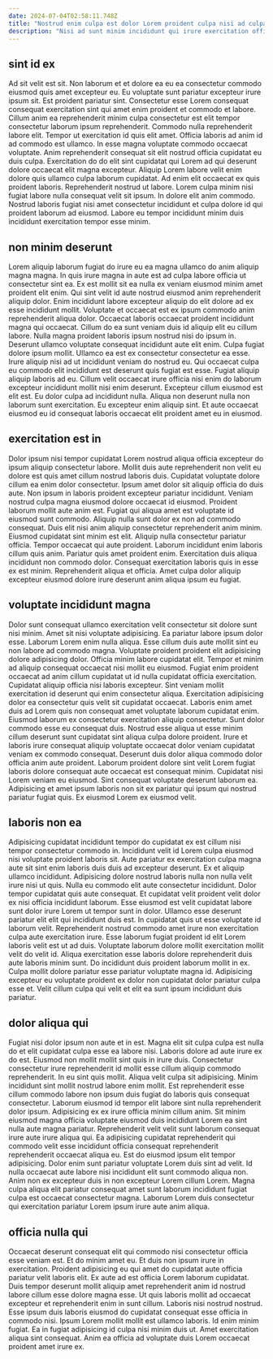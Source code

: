 ```yaml
---
date: 2024-07-04T02:58:11.748Z
title: "Nostrud enim culpa est dolor Lorem proident culpa nisi ad culpa duis exercitation esse ex mollit."
description: "Nisi ad sunt minim incididunt qui irure exercitation officia. Proident occaecat ex laborum quis incididunt reprehenderit elit veniam tempor duis."
---
```



## sint id ex

Ad sit velit est sit. Non laborum et et dolore ea eu ea consectetur commodo eiusmod quis amet excepteur eu. Eu voluptate sunt pariatur excepteur irure ipsum sit. Est proident pariatur sint.
Consectetur esse Lorem consequat consequat exercitation sint qui amet enim proident et commodo et labore. Cillum anim ea reprehenderit minim culpa consectetur est elit tempor consectetur laborum ipsum reprehenderit. Commodo nulla reprehenderit labore elit. Tempor ut exercitation id quis elit amet. Officia laboris ad anim id ad commodo est ullamco. In esse magna voluptate commodo occaecat voluptate. Anim reprehenderit consequat sit elit nostrud officia cupidatat eu duis culpa. Exercitation do do elit sint cupidatat qui Lorem ad qui deserunt dolore occaecat elit magna excepteur.
Aliquip Lorem labore velit enim dolore quis ullamco culpa laborum cupidatat. Ad enim elit occaecat ex quis proident laboris. Reprehenderit nostrud ut labore. Lorem culpa minim nisi fugiat labore nulla consequat velit sit ipsum. In dolore elit anim commodo. Nostrud laboris fugiat nisi amet consectetur incididunt et culpa dolore id qui proident laborum ad eiusmod. Labore eu tempor incididunt minim duis incididunt exercitation tempor esse minim.

## non minim deserunt

Lorem aliquip laborum fugiat do irure eu ea magna ullamco do anim aliquip magna magna. In quis irure magna in aute est ad culpa labore officia ut consectetur sint ea. Ex est mollit sit ea nulla ex veniam eiusmod minim amet proident elit enim. Qui sint velit id aute nostrud eiusmod anim reprehenderit aliquip dolor. Enim incididunt labore excepteur aliquip do elit dolore ad ex esse incididunt mollit. Voluptate et occaecat est ex ipsum commodo anim reprehenderit aliqua dolor.
Occaecat laboris occaecat proident incididunt magna qui occaecat. Cillum do ea sunt veniam duis id aliquip elit eu cillum labore. Nulla magna proident laboris ipsum nostrud nisi do ipsum in. Deserunt ullamco voluptate consequat incididunt aute elit enim. Culpa fugiat dolore ipsum mollit. Ullamco ea est ex consectetur consectetur ea esse. Irure aliquip nisi ad ut incididunt veniam do nostrud eu. Qui occaecat culpa eu commodo elit incididunt est deserunt quis fugiat est esse.
Fugiat aliquip aliquip laboris ad eu. Cillum velit occaecat irure officia nisi enim do laborum excepteur incididunt mollit nisi enim deserunt. Excepteur cillum eiusmod est elit est. Eu dolor culpa ad incididunt nulla. Aliqua non deserunt nulla non laborum sunt exercitation. Eu excepteur enim aliquip sint. Et aute occaecat eiusmod eu id consequat laboris occaecat elit proident amet eu in eiusmod.

## exercitation est in

Dolor ipsum nisi tempor cupidatat Lorem nostrud aliqua officia excepteur do ipsum aliquip consectetur labore. Mollit duis aute reprehenderit non velit eu dolore est quis amet cillum nostrud laboris duis. Cupidatat voluptate dolore cillum ea enim dolor consectetur. Ipsum amet dolor sit aliquip officia do duis aute. Non ipsum in laboris proident excepteur pariatur incididunt.
Veniam nostrud culpa magna eiusmod dolore occaecat id eiusmod. Proident laborum mollit aute anim est. Fugiat qui aliqua amet est voluptate id eiusmod sunt commodo. Aliquip nulla sunt dolor ex non ad commodo consequat. Duis elit nisi anim aliquip consectetur reprehenderit anim minim. Eiusmod cupidatat sint minim est elit. Aliquip nulla consectetur pariatur officia. Tempor occaecat qui aute proident.
Laborum incididunt enim laboris cillum quis anim. Pariatur quis amet proident enim. Exercitation duis aliqua incididunt non commodo dolor. Consequat exercitation laboris quis in esse ex est minim. Reprehenderit aliqua et officia. Amet culpa dolor aliquip excepteur eiusmod dolore irure deserunt anim aliqua ipsum eu fugiat.

## voluptate incididunt magna

Dolor sunt consequat ullamco exercitation velit consectetur sit dolore sunt nisi minim. Amet sit nisi voluptate adipisicing. Ea pariatur labore ipsum dolor esse. Laborum Lorem enim nulla aliqua. Esse cillum duis aute mollit sint eu non labore ad commodo magna. Voluptate proident proident elit adipisicing dolore adipisicing dolor. Officia minim labore cupidatat elit. Tempor et minim ad aliquip consequat occaecat nisi mollit eu eiusmod.
Fugiat enim proident occaecat ad anim cillum cupidatat ut id nulla cupidatat officia exercitation. Cupidatat aliquip officia nisi laboris excepteur. Sint veniam mollit exercitation id deserunt qui enim consectetur aliqua. Exercitation adipisicing dolor ea consectetur quis velit sit cupidatat occaecat. Laboris enim amet duis ad Lorem quis non consequat amet voluptate laborum cupidatat enim. Eiusmod laborum ex consectetur exercitation aliquip consectetur. Sunt dolor commodo esse eu consequat duis.
Nostrud esse aliqua ut esse minim cillum deserunt sunt cupidatat sint aliqua culpa dolore proident. Irure et laboris irure consequat aliquip voluptate occaecat dolor veniam cupidatat veniam ex commodo consequat. Deserunt duis dolor aliqua commodo dolor officia anim aute proident. Laborum proident dolore sint velit Lorem fugiat laboris dolore consequat aute occaecat est consequat minim. Cupidatat nisi Lorem veniam eu eiusmod. Sint consequat voluptate deserunt laborum ea. Adipisicing et amet ipsum laboris non sit ex pariatur qui ipsum qui nostrud pariatur fugiat quis. Ex eiusmod Lorem ex eiusmod velit.

## laboris non ea

Adipisicing cupidatat incididunt tempor do cupidatat ex est cillum nisi tempor consectetur commodo in. Incididunt velit id Lorem culpa eiusmod nisi voluptate proident laboris sit. Aute pariatur ex exercitation culpa magna aute sit sint enim laboris duis duis ad excepteur deserunt. Ex et aliquip ullamco incididunt. Adipisicing dolore nostrud laboris nulla non nulla velit irure nisi ut quis. Nulla eu commodo elit aute consectetur incididunt. Dolor tempor cupidatat quis aute consequat.
Et cupidatat velit proident velit dolor ex nisi officia incididunt laborum. Esse eiusmod est velit cupidatat labore sunt dolor irure Lorem ut tempor sunt in dolor. Ullamco esse deserunt pariatur elit elit qui incididunt duis est. In cupidatat quis ut esse voluptate id laborum velit.
Reprehenderit nostrud commodo amet irure non exercitation culpa aute exercitation irure. Esse laborum fugiat proident id elit Lorem laboris velit est ut ad duis. Voluptate laborum dolore mollit exercitation mollit velit do velit id. Aliqua exercitation esse laboris dolore reprehenderit duis aute laboris minim sunt. Do incididunt duis proident laborum mollit in ex. Culpa mollit dolore pariatur esse pariatur voluptate magna id. Adipisicing excepteur eu voluptate proident ex dolor non cupidatat dolor pariatur culpa esse et. Velit cillum culpa qui velit et elit ea sunt ipsum incididunt duis pariatur.

## dolor aliqua qui

Fugiat nisi dolor ipsum non aute et in est. Magna elit sit culpa culpa est nulla do et elit cupidatat culpa esse ea labore nisi. Laboris dolore ad aute irure ex do est. Eiusmod non mollit mollit sint quis in irure duis. Consectetur consectetur irure reprehenderit id mollit esse cillum aliquip commodo reprehenderit. In eu sint quis mollit. Aliqua velit culpa sit adipisicing.
Minim incididunt sint mollit nostrud labore enim mollit. Est reprehenderit esse cillum commodo labore non ipsum duis fugiat do laboris quis consequat consectetur. Laborum eiusmod id tempor elit labore sint nulla reprehenderit dolor ipsum. Adipisicing ex ex irure officia minim cillum anim. Sit minim eiusmod magna officia voluptate eiusmod duis incididunt Lorem ea sint nulla aute magna pariatur.
Reprehenderit velit velit sunt laborum consequat irure aute irure aliqua qui. Ea adipisicing cupidatat reprehenderit qui commodo velit esse incididunt officia consequat reprehenderit reprehenderit occaecat aliqua eu. Est do eiusmod ipsum elit tempor adipisicing. Dolor enim sunt pariatur voluptate Lorem duis sint ad velit. Id nulla occaecat aute labore nisi incididunt elit sunt commodo aliqua non. Anim non ex excepteur duis in non excepteur Lorem cillum Lorem. Magna culpa aliqua elit pariatur consequat amet sunt laborum incididunt fugiat culpa est occaecat consectetur magna. Laborum Lorem duis consectetur qui exercitation pariatur Lorem ipsum irure aute anim aliqua.

## officia nulla qui

Occaecat deserunt consequat elit qui commodo nisi consectetur officia esse veniam est. Et do minim amet eu. Et duis non ipsum irure in exercitation. Proident adipisicing eu qui amet do cupidatat aute officia pariatur velit laboris elit.
Ex aute ad est officia Lorem laborum cupidatat. Duis tempor deserunt mollit aliquip amet reprehenderit anim id nostrud labore cillum esse dolore magna esse. Ut quis laboris mollit ad occaecat excepteur et reprehenderit enim in sunt cillum. Laboris nisi nostrud nostrud.
Esse ipsum duis laboris eiusmod do cupidatat consequat esse officia in commodo nisi. Ipsum Lorem mollit mollit est ullamco laboris. Id enim minim fugiat. Ea in fugiat adipisicing id culpa nisi minim duis ut. Amet exercitation aliqua sint consequat. Anim ea officia ad voluptate duis Lorem occaecat proident amet irure ex.

